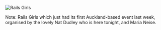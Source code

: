 ![Rails Girls](images/ggd-gatherworkshops.027.jpg)

Note:
Rails Girls which just had its first Auckland-based event last week, organised by the lovely Nat Dudley who is here tonight, and Maria Neise.